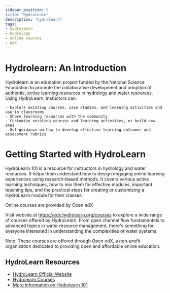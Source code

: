 ```yaml
---
sidebar_position: 5
title: "Hydrolearn"
description: "hydrolearn"
tags: 
- hydrolearn
- hydrology
- online courses
- edX
---
```


# Hydrolearn: An Introduction

Hydrolearn is an education project funded by the National Science Foundation to promote the collaborative development and adoption of authentic, active learning resources in hydrology and water resources. Using HydroLearn, instuctors can:

    - Explore existing courses, case studies, and learning activities and use in classrooms
    - Share learning resources with the community
    - Customize existing courses and learning activities, or build new ones
    - Get guidance on how to develop effective learning outcomes and assessment rubrics 

# Getting Started with HydroLearn

HydroLearn 101 is a resource for instructors in hydrology and water resources. It helps them understand how to design engaging online learning experiences using research-based methods. It covers various active learning techniques, how to mix them for effective modules, important teaching tips, and the practical steps for creating or customizing a HydroLearn module for their classes.

Online courses are provided by Open edX

Visit website at https://edx.hydrolearn.org/courses to explore a wide range of courses offered by HydroLearn. From open channel flow fundamentals to advanced topics in water resource management, there's something for everyone interested in understanding the complexities of water systems. 

Note: These courses are offered through Open edX, a non-profit organization dedicated to providing open and affordable online education.

## HydroLearn Resources
- [HydroLearn Official Website](https://www.hydrolearn.org/)
- [Hydrolearn Courses](https://edx.hydrolearn.org/courses)
- [More information on Hydrolearn 101](https://www.hydrolearn.org/hydrolearn-101/)